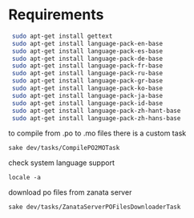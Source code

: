 # Requirements

````bash
 sudo apt-get install gettext
 sudo apt-get install language-pack-en-base
 sudo apt-get install language-pack-es-base
 sudo apt-get install language-pack-de-base
 sudo apt-get install language-pack-fr-base
 sudo apt-get install language-pack-ru-base
 sudo apt-get install language-pack-gr-base
 sudo apt-get install language-pack-ko-base
 sudo apt-get install language-pack-ja-base
 sudo apt-get install language-pack-id-base
 sudo apt-get install language-pack-zh-hant-base
 sudo apt-get install language-pack-zh-hans-base
````

to compile from .po to .mo files 
there is a custom task

````
sake dev/tasks/CompilePO2MOTask
````

check system language support 

```
locale -a
```


download po files from zanata server

```
sake dev/tasks/ZanataServerPOFilesDownloaderTask
```